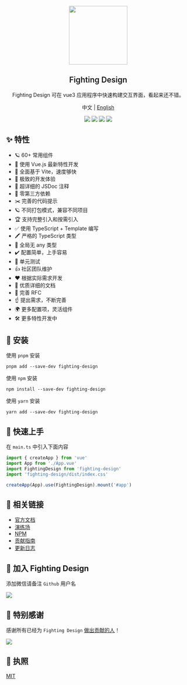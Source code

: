 <p align="center">
  <img height="160px" src="https://tianyuhao.cn/images/fighting-design/FightingDesign.svg">
  <h2 align="center" style="font-weight: 600">Fighting Design</h2>
</p>

<p align="center">
  Fighting Design 可在 vue3 应用程序中快速构建交互界面，看起来还不错。
</p>

<p align="center">
  中文 | <a href="https://github.com/FightingDesign/fighting-design/blob/master/README.md">English</a>
</p>

<p align="center">
  <a href="https://github.com/FightingDesign/fighting-design/stargazers"><img src="https://img.shields.io/github/stars/FightingDesign/fighting-design" /></a>
  <a href="https://www.npmjs.com/package/fighting-design"><img src="https://badgen.net/npm/v/fighting-design" /></a>
  <a href="https://fighting.tianyuhao.cn"><img src="https://img.shields.io/badge/Fighting%20Design-Docs-blue" /></a>
  <a href="https://github.com/FightingDesign/fighting-design/blob/master/CHANGELOG.md"><img src="https://img.shields.io/badge/Fighting%20Design-CHANGELOG-blue" /></a>
</p>

## ✨ 特性

- 🪐 60+ 常用组件
- 💪 使用 Vue.js 最新特性开发
- 🐆 全面基于 Vite，速度够快
- 🤟 极致的开发体验
- 🥇 超详细的 JSDoc 注释
- 🦩 零第三方依赖
- ✂️ 完善的代码提示
- 🪐 不同打包模式，兼容不同项目
- 🏆 支持完整引入和按需引入
- ✅ 使用 TypeScript + Template 编写
- 🖍️ 严格的 TypeScript 类型
- 🤟 全局无 any 类型
- ✔️ 配置简单，上手容易
- 🚩 单元测试
- 👍 社区团队维护
- ❤️ 根据实际需求开发
- 📃 优质详细的文档
- 📌 完善 RFC
- ☝️ 提出需求，不断完善
- 🌍 更多配置项，灵活组件
- 🛠 更多特性开发中

## 🔑 安装

使用 `pnpm` 安装

```shell
pnpm add --save-dev fighting-design
```

使用 `npm` 安装

```shell
npm install --save-dev fighting-design
```

使用 `yarn` 安装

```shell
yarn add --save-dev fighting-design
```

## 🎉 快速上手

在 `main.ts` 中引入下面内容

```ts
import { createApp } from 'vue'
import App from './App.vue'
import FightingDesign from 'fighting-design'
import 'fighting-design/dist/index.css'

createApp(App).use(FightingDesign).mount('#app')
```

## 🐳 相关链接

- [官方文档](https://fighting.tianyuhao.cn)
- [演练场](https://sfc.tianyuhao.cn)
- [NPM](https://www.npmjs.com/package/fighting-design)
- [贡献指南](https://github.com/FightingDesign/fighting-design/blob/master/CONTRIBUTING.md)
- [更新日志](https://github.com/FightingDesign/fighting-design/blob/master/CHANGELOG.md)

## 🌈 加入 Fighting Design

添加微信请备注 `Github` 用户名

![](https://tianyuhao.cn/images/auto/weixin.png)

## 💌 特别感谢

感谢所有已经为 `Fighting Design` [做出贡献的人](https://github.com/FightingDesign/fighting-design/graphs/contributors)！

<a href="https://github.com/FightingDesign/fighting-design/graphs/contributors">
  <img src="https://contrib.rocks/image?repo=FightingDesign/fighting-design" />
</a>

## 💬 执照

[MIT](https://github.com/FightingDesign/fighting-design/blob/master/LICENSE)
